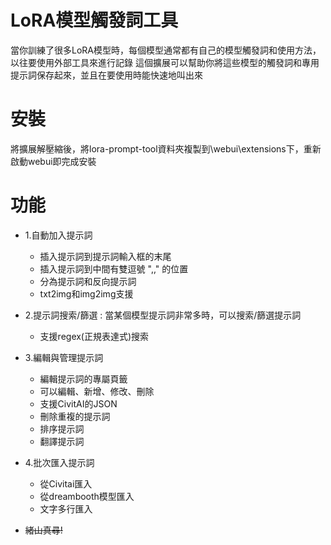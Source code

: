 # LoRA模型觸發詞工具

當你訓練了很多LoRA模型時，每個模型通常都有自己的模型觸發詞和使用方法，以往要使用外部工具來進行記錄
這個擴展可以幫助你將這些模型的觸發詞和專用提示詞保存起來，並且在要使用時能快速地叫出來

# 安裝

將擴展解壓縮後，將lora-prompt-tool資料夾複製到\webui\extensions下，重新啟動webui即完成安裝

# 功能
* 1.自動加入提示詞
  - 插入提示詞到提示詞輸入框的末尾
  - 插入提示詞到中間有雙逗號 ",," 的位置
  - 分為提示詞和反向提示詞
  - txt2img和img2img支援

* 2.提示詞搜索/篩選 : 當某個模型提示詞非常多時，可以搜索/篩選提示詞
  - 支援regex(正規表達式)搜索

* 3.編輯與管理提示詞
  - 編輯提示詞的專屬頁籤
  - 可以編輯、新增、修改、刪除
  - 支援CivitAI的JSON
  - 刪除重複的提示詞
  - 排序提示詞
  - 翻譯提示詞

* 4.批次匯入提示詞
  - 從Civitai匯入
  - 從dreambooth模型匯入
  - 文字多行匯入

* ~~緒山真尋!~~